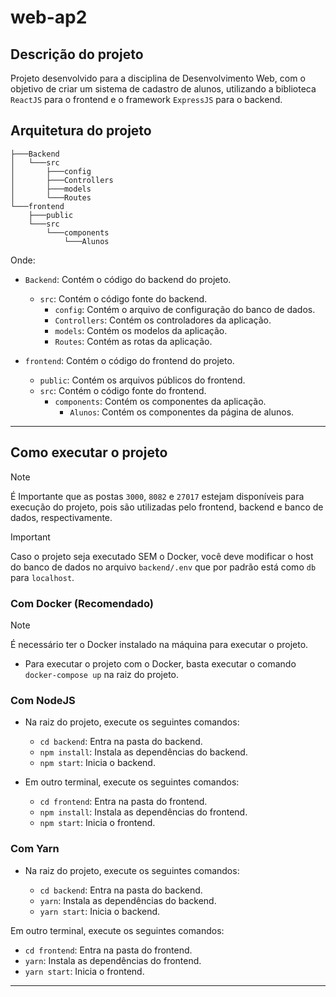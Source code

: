 # web-ap2

## Descrição do projeto

Projeto desenvolvido para a disciplina de Desenvolvimento Web, com o objetivo de criar um sistema de cadastro de alunos, utilizando a biblioteca ``ReactJS`` para o frontend e o framework ``ExpressJS`` para o backend.

## Arquitetura do projeto

```shell
├───Backend
│   └───src
│       ├───config
│       ├───Controllers
│       ├───models
│       └───Routes
└───frontend
    ├───public
    └───src
        └───components
            └───Alunos            
```

Onde:

- ``Backend``: Contém o código do backend do projeto.
    - ``src``: Contém o código fonte do backend.
        - ``config``: Contém o arquivo de configuração do banco de dados.
        - ``Controllers``: Contém os controladores da aplicação.
        - ``models``: Contém os modelos da aplicação.
        - ``Routes``: Contém as rotas da aplicação.

- ``frontend``: Contém o código do frontend do projeto.
    - ``public``: Contém os arquivos públicos do frontend.
    - ``src``: Contém o código fonte do frontend.
        - ``components``: Contém os componentes da aplicação.
            - ``Alunos``: Contém os componentes da página de alunos.

---

## Como executar o projeto

>[!NOTE]
>
> É Importante que as postas ``3000``, ``8082`` e ``27017`` estejam disponíveis para execução do projeto, pois são utilizadas pelo frontend, backend e banco de dados, respectivamente.

>[!IMPORTANT]
>
> Caso o projeto seja executado SEM o Docker, você deve modificar o host do banco de dados no arquivo ``backend/.env`` que por padrão está como ``db`` para ``localhost``.

### Com Docker (Recomendado)

>[!NOTE]
>
> É necessário ter o Docker instalado na máquina para executar o projeto.

- Para executar o projeto com o Docker, basta executar o comando ``docker-compose up`` na raiz do projeto.

### Com NodeJS

- Na raiz do projeto, execute os seguintes comandos:

    - ``cd backend``: Entra na pasta do backend.
    - ``npm install``: Instala as dependências do backend.
    - ``npm start``: Inicia o backend.

- Em outro terminal, execute os seguintes comandos:

    - ``cd frontend``: Entra na pasta do frontend.
    - ``npm install``: Instala as dependências do frontend.
    - ``npm start``: Inicia o frontend.


### Com Yarn

- Na raiz do projeto, execute os seguintes comandos:

    - ``cd backend``: Entra na pasta do backend.
    - ``yarn``: Instala as dependências do backend.
    - ``yarn start``: Inicia o backend.

Em outro terminal, execute os seguintes comandos:

- ``cd frontend``: Entra na pasta do frontend.
- ``yarn``: Instala as dependências do frontend.
- ``yarn start``: Inicia o frontend.


---





